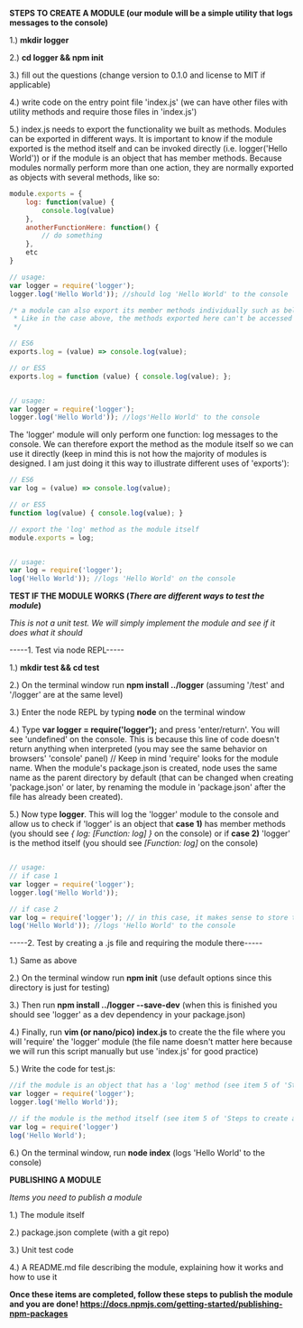 **STEPS TO CREATE A MODULE (our module will be a simple utility that logs messages to the console)**

1.) **mkdir logger**

2.) **cd logger && npm init**

3.) fill out the questions (change version to 0.1.0 and license to MIT if applicable)

4.) write code on the entry point file 'index.js' (we can have other files with utility methods and require those files in 'index.js')

5.) index.js needs to export the functionality we built as methods. Modules can be exported in different ways. It is important to know if the module exported is the method itself and can be invoked directly (i.e. logger('Hello World')) or if the module is an object that has member methods. Because modules normally perform more than one action, they are normally exported as objects with several methods, like so:
```javascript
module.exports = {
	log: function(value) {
		console.log(value)
	},
	anotherFunctionHere: function() {
		// do something
	},
	etc
}

// usage:
var logger = require('logger');
logger.log('Hello World')); //should log 'Hello World' to the console

/* a module can also export its member methods individually such as below.
 * Like in the case above, the methods exported here can't be accessed directly because they are members of the exported module object
 */

// ES6
exports.log = (value) => console.log(value);

// or ES5
exports.log = function (value) { console.log(value); };


// usage:
var logger = require('logger');
logger.log('Hello World')); //logs'Hello World' to the console
```

The 'logger' module will only perform one function: log messages to the console. We can therefore export the method as the module itself so we can use it directly (keep in mind this is not how the majority of modules is designed. I am just doing it this way to illustrate different uses of 'exports'):
```javascript
// ES6
var log = (value) => console.log(value);

// or ES5
function log(value) { console.log(value); }

// export the 'log' method as the module itself
module.exports = log;


// usage:
var log = require('logger');
log('Hello World')); //logs 'Hello World' on the console
```


**TEST IF THE MODULE WORKS (_There are different ways to test the module_)**

_This is not a unit test. We will simply implement the module and see if it does what it should_


-----1. Test via node REPL-----

1.) **mkdir test && cd test**

2.) On the terminal window run **npm install ../logger** (assuming '/test' and '/logger' are at the same level)

3.) Enter the node REPL by typing **node** on the terminal window

4.) Type **var logger = require('logger');** and press 'enter/return'. You will see 'undefined' on the console. This is because this line of code doesn't return anything when interpreted (you may see the same behavior on browsers' 'console' panel) // Keep in mind 'require' looks for the module name. When the module's package.json is created, node uses the same name as the parent directory by default (that can be changed when creating 'package.json' or later, by renaming the module in 'package.json' after the file has already been created).

5.) Now type **logger**. This will log the 'logger' module to the console and allow us to check if 'logger' is an object that **case 1)** has member methods (you should see _{ log: [Function: log] }_ on the console) or if **case 2)** 'logger' is the method itself (you should see _[Function: log]_ on the console)


```javascript

// usage:
// if case 1
var logger = require('logger');
logger.log('Hello World'));

// if case 2
var log = require('logger'); // in this case, it makes sense to store the module in a variable named 'log' instead of logger
log('Hello World')); //logs 'Hello World' to the console
```

-----2. Test by creating a .js file and requiring the module there-----

1.) Same as above

2.) On the terminal window run **npm init** (use default options since this directory is just for testing)

3.) Then run **npm install ../logger --save-dev** (when this is finished you should see 'logger' as a dev dependency in your package.json)

4.) Finally, run **vim (or nano/pico) index.js** to create the the file where you will 'require' the 'logger' module (the file name doesn't matter here because we will run this script manually but use 'index.js' for good practice)

5.) Write the code for test.js:
```javascript
//if the module is an object that has a 'log' method (see item 5 of 'Steps to create a module')
var logger = require('logger');
logger.log('Hello World'));

// if the module is the method itself (see item 5 of 'Steps to create a module')
var log = require('logger')
log('Hello World');
```

6.) On the terminal window, run **node index** (logs 'Hello World' to the console)



**PUBLISHING A MODULE**

_Items you need to publish a module_

1.) The module itself

2.) package.json complete (with a git repo)

3.) Unit test code

4.) A README.md file describing the module, explaining how it works and how to use it

**Once these items are completed, follow these steps to publish the module and you are done! https://docs.npmjs.com/getting-started/publishing-npm-packages**




